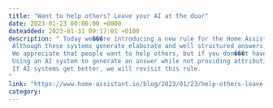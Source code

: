 ```yaml
---
title: "Want to help others? Leave your AI at the door"
date: 2023-01-23 00:00:00 +0000
dateadded: 2023-01-31 09:17:01 +0100
description: " Today we���re introducing a new rule for the Home Assistant community: it���s no longer allowed to use ChatGPT or other AI systems to help others. 
 Although these systems generate elaborate and well structured answers, they are wrong. Often they are wrong in subtle ways which only someone with the right expertise could detect. And those people wouldn���t need AI to have written that answer. 
 We appreciate that people want to help others, but if you don���t have the knowledge, leave it to someone else. Giving an incorrect answer makes things worse. You are wasting everybody���s time, including the person asking the question. Trying out an answer that doesn���t work is frustrating because you think you���re doing something wrong. 
 Using an AI system to generate an answer while not providing attribution to AI will result in a ban. If you use attribution, we will delete your post and issue a warning. This also means suggesting someone ���ask ChatGPT��� is not an acceptable response. 
 If AI systems get better, we will revisit this rule. 
"
link: "https://www.home-assistant.io/blog/2023/01/23/help-others-leave-ai-at-the-dor/"
category:
---
```


